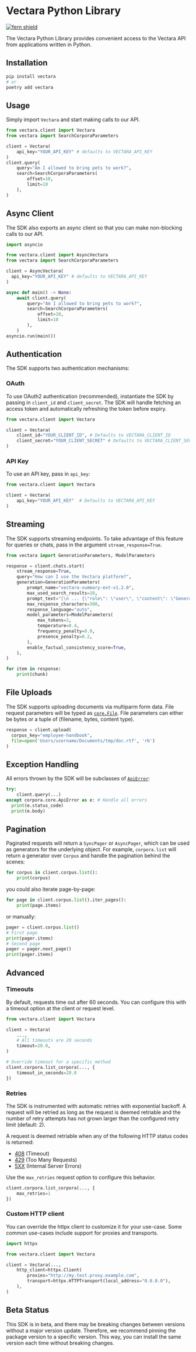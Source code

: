 # Vectara Python Library

[![fern shield](https://img.shields.io/badge/%F0%9F%8C%BF-SDK%20generated%20by%20Fern-brightgreen)](https://github.com/fern-api/fern)

The Vectara Python Library provides convenient access to the Vectara API from applications written in Python.

## Installation

```sh
pip install vectara
# or
poetry add vectara
```

## Usage
Simply import `Vectara` and start making calls to our API.

```python
from vectara.client import Vectara
from vectara import SearchCorporaParameters

client = Vectara(
    api_key="YOUR_API_KEY" # defaults to VECTARA_API_KEY
)
client.query(
    query="Am I allowed to bring pets to work?",
    search=SearchCorporaParameters(
        offset=10,
        limit=10
    ),
)
```

## Async Client
The SDK also exports an async client so that you can make non-blocking calls to our API.

```python
import asyncio

from vectara.client import AsyncVectara
from vectara import SearchCorporaParameters

client = AsyncVectara(
  api_key="YOUR_API_KEY" # defaults to VECTARA_API_KEY
)

async def main() -> None:
    await client.query(
        query="Am I allowed to bring pets to work?",
        search=SearchCorporaParameters(
            offset=10,
            limit=10
        ),
    )
asyncio.run(main())
```

## Authentication

The SDK supports two authentication mechanisms: 

### OAuth

To use OAuth2 authentication (recommended), instantiate the SDK by passing in `client_id` and `client_secret`. The SDK 
will handle fetching an access token and automatically refreshing the token before expiry. 

```python
from vectara.client import Vectara

client = Vectara(
    client_id="YOUR_CLIENT_ID", # Defaults to VECTARA_CLIENT_ID
    client_secret="YOUR_CLIENT_SECRET" # Defaults to VECTARA_CLIENT_SECRET
)
```

### API Key

To use an API key, pass in `api_key`:

```python
from vectara.client import Vectara

client = Vectara(
    api_key="YOUR_API_KEY"  # Defaults to VECTARA_API_KEY
)
```

## Streaming
The SDK supports streaming endpoints. To take advantage of this feature for queries or chats, pass in the argument 
`stream_response=True`. 

```python
from vectara import GenerationParameters, ModelParameters

response = client.chats.start(
    stream_response=True,
    query="How can I use the Vectara platform?",
    generation=GenerationParameters(
        prompt_name="vectara-summary-ext-v1.2.0",
        max_used_search_results=10,
        prompt_text="[\n ... {\"role\": \"user\", \"content\": \"Generate a summary for the query '\''${vectaraQuery}'\'' based on the above results.\"} ... \n] \n",
        max_response_characters=300,
        response_language="auto",
        model_parameters=ModelParameters(
            max_tokens=2,
            temperature=0.4,
            frequency_penalty=0.9,
            presence_penalty=0.2,
        ),
        enable_factual_consistency_score=True,
    ),
)

for item in response:
    print(chunk)
```

## File Uploads
The SDK supports uploading documents via multiparm form data. File request parameters will be typed as [`core.File`](./src/core/file.py). File parameters 
can either be bytes or a tuple of (filename, bytes, content type). 

```python
response = client.upload(
  corpus_key="employee-handbook",
  file=open('Users/username/Documents/tmp/doc.rtf', 'rb')
)
```

## Exception Handling
All errors thrown by the SDK will be subclasses of [`ApiError`](./src/vectara/core/api_error.py):

```python
try:
    client.query(...)
except corpora.core.ApiError as e: # Handle all errors
  print(e.status_code)
  print(e.body)
```

## Pagination

Paginated requests will return a `SyncPager` or `AsyncPager`, which can be used as generators for the underlying object. For example, `corpora.list` will return a generator over `Corpus` and handle the pagination behind the scenes:

```python
for corpus in client.corpus.list():
    print(corpus)
```

you could also iterate page-by-page:

```python
for page in client.corpus.list().iter_pages():
    print(page.items)
```

or manually: 

```python
pager = client.corpus.list()
# First page
print(pager.items)
# Second page
pager = pager.next_page()
print(pager.items)
```

## Advanced 

### Timeouts

By default, requests time out after 60 seconds. You can configure this with a
timeout option at the client or request level.

```python
from vectara.client import Vectara

client = Vectara(
    ...,
    # All timeouts are 20 seconds
    timeout=20.0,
)

# Override timeout for a specific method
client.corpora.list_corpora(..., {
    timeout_in_seconds=20.0
})
```

### Retries

The SDK is instrumented with automatic retries with exponential backoff. A request will be
retried as long as the request is deemed retriable and the number of retry attempts has not grown larger
than the configured retry limit (default: 2).

A request is deemed retriable when any of the following HTTP status codes is returned:

- [408](https://developer.mozilla.org/en-US/docs/Web/HTTP/Status/408) (Timeout)
- [429](https://developer.mozilla.org/en-US/docs/Web/HTTP/Status/429) (Too Many Requests)
- [5XX](https://developer.mozilla.org/en-US/docs/Web/HTTP/Status/500) (Internal Server Errors)

Use the `max_retries` request option to configure this behavior.

```python
client.corpora.list_corpora(..., {
    max_retries=1
})
```

### Custom HTTP client

You can override the httpx client to customize it for your use-case. Some common use-cases
include support for proxies and transports.

```python
import httpx

from vectara.client import Vectara

client = Vectara(...,
    http_client=httpx.Client(
        proxies="http://my.test.proxy.example.com",
        transport=httpx.HTTPTransport(local_address="0.0.0.0"),
    ),
)
```

## Beta Status

This SDK is in beta, and there may be breaking changes between versions without a major 
version update. Therefore, we recommend pinning the package version to a specific version. 
This way, you can install the same version each time without breaking changes.
